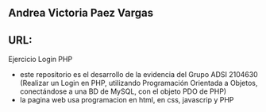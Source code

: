 ## Andrea Victoria Paez Vargas
## URL: 

Ejercicio Login PHP

* este repositorio es el desarrollo de la evidencia del  Grupo ADSI 2104630 (Realizar un Login en PHP, utilizando Programación Orientada a Objetos, conectándose a una BD de MySQL, con el objeto PDO de PHP)
* la pagina web usa programacion en html, en css,  javascrip y PHP